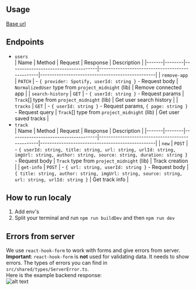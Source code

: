 ## Usage

[Base url](https://project-midnight-backend.onrender.com/)

## Endpoints

- `users`
  <br>
  | Name | Method | Request | Response | Description |
  |-------|--------|-------------------------------------|------------------------------------------------|-------------------------------------------------|
  | `remove-app` | `PATCH` | - `{ provider: Spotify, userId: string }` - Request body | `NormalizedUser` type from `project_midnight` (lib) | Remove connected app |
  | `search-history` | `GET` | - `{ userId: string }` - Request params | `Track`[] type from `project_midnight` (lib) | Get user search history |
  | `tracks` | `GET` | - `{ userId: string }` - Request params, `{ page: string }` - Request query | `Track`[] type from `project_midnight` (lib) | Get user saved tracks |
- `track`
  <br>
  | Name | Method | Request | Response | Description |
  |-------|--------|-------------------------------------|------------------------------------------------|-------------------------------------------------|
  | `new` | `POST` | - `{ userId: string, title: string, url: string, urlId: string, imgUrl: string, author: string, source: string, duration: string }` - Request body | `Track` type from `project_midnight` (lib) | Track creation |
  | `get-info` | `POST` | - `{ url: string, userId: string }` - Request body | `{ title: string, author: string, imgUrl: string, source: string, url: string, urlId: string }` | Get track info |

## How to run localy

1. Add env's
2. Split your terminal and run `npm run buildDev` and then `npm run dev`

## Errors from server

We use `react-hook-form` to work with forms and give errors from server.
<br>
**Important**: `react-hook-form` is **not** used for validating data. It needs to show errors. The types of errors you can find in `src/shared/types/ServerError.ts`.
<br>
Here is the example backend response:
<br>
![alt text](https://iili.io/JM7u6Qe.jpg)
